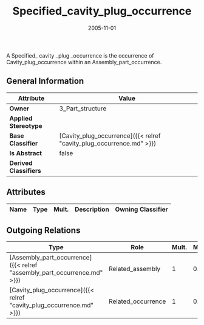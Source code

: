 ﻿---
title: Specified_cavity_plug_occurrence
toc: false
type: specs
date: "2005-11-01"
draft: false
specification: KBL
version: 2.3.sr1
documentType: "Recommendation"
elementType: Class
classes:
  - Specified_cavity_plug_occurrence
menu_name: kbl-2.3.sr1
---
<p>A Specified_ cavity _plug _occurrence is the occurrence of Cavity_plug_occurrence within an Assembly_part_occurrence.</p>

## General Information

| Attribute               | Value |
|-------------------------|-------|
| **Owner**               | 3_Part_structure |
| **Applied Stereotype**  |   |
| **Base Classifier**     | [Cavity_plug_occurrence]({{< relref "cavity_plug_occurrence.md" >}})<br/>  |
| **Is Abstract**         | false |
| **Derived Classifiers** |   |

## Attributes
|  Name  |  Type  |  Mult.  |  Description  |  Owning Classifier  |
|--------|--------|---------|---------------|--------------|

## Outgoing Relations
|    Type  |   Role   |   Mult.   |   Mult.   |   Description   |
|----------|----------|-----------|-----------|-----------------|
| [Assembly_part_occurrence]({{< relref "assembly_part_occurrence.md" >}}) | Related_assembly | 1 | 0..* |  |
| [Cavity_plug_occurrence]({{< relref "cavity_plug_occurrence.md" >}}) | Related_occurrence | 1 | 0..* |  |
